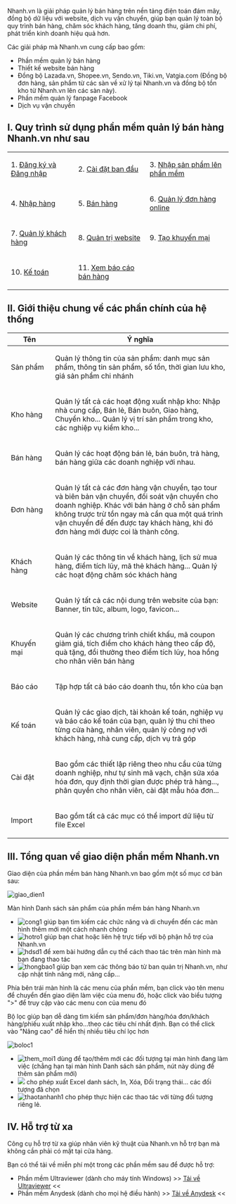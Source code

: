 Nhanh.vn là giải pháp quản lý bán hàng trên nền tảng điện toán đám mây, đồng bộ dữ liệu với website, dịch vụ vận chuyển, giúp bạn quản lý toàn bộ quy trình bán hàng, chăm sóc khách hàng, tăng doanh thu, giảm chi phí, phát triển kinh doanh hiệu quả hơn.

Các giải pháp mà Nhanh.vn cung cấp bao gồm:

*   Phần mềm quản lý bán hàng
*   Thiết kế website bán hàng
*   Đồng bộ Lazada.vn, Shopee.vn, Sendo.vn, Tiki.vn, Vatgia.com (Đồng bộ đơn hàng, sản phẩm từ các sàn về xử lý tại Nhanh.vn và đồng bộ tồn kho từ Nhanh.vn lên các sàn này).
*   Phần mềm quản lý fanpage Facebook
*   Dịch vụ vận chuyển

## I. Quy trình sử dụng phần mềm quản lý bán hàng Nhanh.vn như sau

<table>

<tbody>

<tr>

<td>

1. [Đăng ký và Đăng nhập](https://nhanh.vn/manual/item/view?id=446)

</td>

<td>

2. [Cài đặt ban đầu](https://nhanh.vn/setting/store/index)

</td>

<td>

3. [Nhập sản phẩm lên phần mềm](https://nhanh.vn/product/item/index)

</td>

</tr>

<tr>

<td>

4. [Nhập hàng](https://nhanh.vn/product/imex/index)

</td>

<td>

5. [Bán hàng](https://nhanh.vn/pos/bill/add2)

</td>

<td>

6. [Quản lý đơn hàng online](https://nhanh.vn/order/manage/index)

</td>

</tr>

<tr>

<td>

7. [Quản lý khách hàng](https://nhanh.vn/customer/code/customerlist)

</td>

<td>

8. [Quản trị website](https://nhanh.vn/website/content/index)

</td>

<td>

9. [Tạo khuyến mại](https://nhanh.vn/promotion/manage/index)

</td>

</tr>

<tr>

<td>

10. [Kế toán](https://nhanh.vn/accounting/transaction/index)

</td>

<td>

11. [Xem báo cáo bán hàng](https://nhanh.vn/report/revenue/index)

</td>

</tr>

</tbody>

</table>

## II. Giới thiệu chung về các phần chính của hệ thống

<table>

<thead>

<tr>

<th width="20%">Tên</th>

<th>Ý nghĩa</th>

</tr>

</thead>

<tbody>

<tr>

<td>

Sản phẩm

</td>

<td>

Quản lý thông tin của sản phẩm: danh mục sản phẩm, thông tin sản phẩm, số tồn, thời gian lưu kho, giá sản phẩm chi nhánh

</td>

</tr>

<tr>

<td>

Kho hàng

</td>

<td>

Quản lý tất cả các hoạt động xuất nhập kho: Nhập nhà cung cấp, Bán lẻ, Bán buôn, Giao hàng, Chuyển kho... Quản lý vị trí sản phẩm trong kho, các nghiệp vụ kiểm kho...

</td>

</tr>

<tr>

<td>

Bán hàng

</td>

<td>

Quản lý các hoạt động bán lẻ, bán buôn, trả hàng, bán hàng giữa các doanh nghiệp với nhau.

</td>

</tr>

<tr>

<td>

Đơn hàng

</td>

<td>

Quản lý tất cả các đơn hàng vận chuyển, tạo tour và biên bản vận chuyển, đối soát vận chuyển cho doanh nghiệp. Khác với bán hàng ở chỗ sản phẩm không trược trừ tồn ngay mà cần qua một quá trình vận chuyển để đến được tay khách hàng, khi đó đơn hàng mới được coi là thành công.

</td>

</tr>

<tr>

<td>

Khách hàng

</td>

<td>

Quản lý các thông tin về khách hàng, lịch sử mua hàng, điểm tích lũy, mã thẻ khách hàng... Quản lý các hoạt động chăm sóc khách hàng

</td>

</tr>

<tr>

<td>

Website

</td>

<td>

Quản lý tất cả các nội dung trên website của bạn: Banner, tin tức, album, logo, favicon...

</td>

</tr>

<tr>

<td>

Khuyến mại

</td>

<td>

Quản lý các chương trình chiết khấu, mã coupon giảm giá, tích điểm cho khách hàng theo cấp độ, quà tặng, đổi thưởng theo điểm tích lũy, hoa hồng cho nhân viên bán hàng

</td>

</tr>

<tr>

<td>

Báo cáo

</td>

<td>

Tập hợp tất cả báo cáo doanh thu, tồn kho của bạn

</td>

</tr>

<tr>

<td>

Kế toán

</td>

<td>

Quản lý các giao dịch, tài khoản kế toán, nghiệp vụ và báo cáo kế toán của bạn, quản lý thu chi theo từng cửa hàng, nhân viên, quản lý công nợ với khách hàng, nhà cung cấp, dịch vụ trả góp

</td>

</tr>

<tr>

<td>

Cài đặt

</td>

<td>

Bao gồm các thiết lập riêng theo nhu cầu của từng doanh nghiệp, như tự sinh mã vạch, chặn sửa xóa hóa đơn, quy định thời gian được phép trả hàng..., phân quyền cho nhân viên, cài đặt mẫu hóa đơn...

</td>

</tr>

<tr>

<td>

Import

</td>

<td>

Bao gồm tất cả các mục có thể import dữ liệu từ file Excel

</td>

</tr>

</tbody>

</table>

## III. Tổng quan về giao diện phần mềm Nhanh.vn

Giao diện của phần mềm bán hàng Nhanh.vn bao gồm một số mục cơ bản sau:

![giao_dien1](https://cdn.nhanh.vn/cdn/manual/1/item/314/giao_dien1.png)

Màn hình Danh sách sản phẩm của phần mềm bán hàng Nhanh.vn

*   ![cong1](https://cdn.nhanh.vn/cdn/manual/1/item/314/cong1.png) giúp bạn tìm kiếm các chức năng và di chuyển đến các màn hình thêm mới một cách nhanh chóng
*   ![hotro1](https://cdn.nhanh.vn/cdn/manual/1/item/314/hotro1.png) giúp bạn chat hoặc liên hệ trực tiếp với bộ phận hỗ trợ của Nhanh.vn
*   ![hdsd1](https://cdn.nhanh.vn/cdn/manual/1/item/314/hdsd1.png) để xem bài hướng dẫn cụ thể cách thao tác trên màn hình mà bạn đang thao tác
*   ![thongbao1](https://cdn.nhanh.vn/cdn/manual/1/item/314/thongbao1.png) giúp bạn xem các thông báo từ ban quản trị Nhanh.vn, như cập nhật tính năng mới, nâng cấp...

Phía bên trái màn hình là các menu của phần mềm, bạn click vào tên menu để chuyển đến giao diện làm việc của menu đó, hoặc click vào biểu tượng ">" để truy cập vào các menu con của menu đó

Bộ lọc giúp bạn dễ dàng tìm kiếm sản phẩm/đơn hàng/hóa đơn/khách hàng/phiếu xuất nhập kho...theo các tiêu chí nhất định. Bạn có thể click vào "Nâng cao" để hiển thị nhiều tiêu chí lọc hơn

![boloc1](https://cdn.nhanh.vn/cdn/manual/1/item/314/boloc1.png)

*   ![them_moi1](https://cdn.nhanh.vn/cdn/manual/1/item/314/them_moi1.png) dùng để tạo/thêm mới các đối tượng tại màn hình đang làm việc (chẳng hạn tại màn hình Danh sách sản phẩm, nút này dùng để thêm sản phẩm mới)
*   ![](https://cdn.nhanh.vn/cdn/manual/1/item/314/hanhdong.png) cho phép xuất Excel danh sách, In, Xóa, Đổi trạng thái... các đối tượng đã chọn
*   ![thaotanhanh1](https://cdn.nhanh.vn/cdn/manual/1/item/314/thaotanhanh1.png) cho phép thực hiện các thao tác với từng đối tượng riêng lẻ.

## IV. Hỗ trợ từ xa

Công cụ hỗ trợ từ xa giúp nhân viên kỹ thuật của Nhanh.vn hỗ trợ bạn mà không cần phải có mặt tại cửa hàng.

Bạn có thể tải về miễn phí một trong các phần mềm sau để được hỗ trợ:

*   Phần mềm Ultraviewer (dành cho máy tính Windows) >> [Tải về Ultraviewer](https://ultraviewer.net/vi/UltraViewer_setup_6.1_vi.exe) <<
*   Phần mềm Anydesk (dành cho mọi hệ điều hành) >> [Tải về Anydesk](https://anydesk.com/platforms/windows) <<
